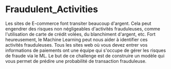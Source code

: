 # Fraudulent_Activities
Les sites de E-commerce font transiter beaucoup d'argent. Cela peut engendrer des risques non négligeables d'activités frauduleuses, comme l'utilisation de carte de crédit volées, du blanchiment d'argent, etc.  Fort heureusement, le Machine Learning peut nous aider à identifier ces activités frauduleuses. Tous les sites web où vous devez entrer vos informations de paiements ont une équipe qui s'occupe de gérer les risques de fraude via le ML.  Le but de ce challenge est de construire un modèle qui vous permet de prédire une probabilité de transaction frauduleuse.
